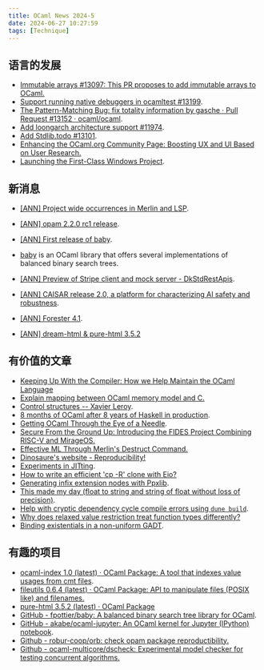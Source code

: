 ```yaml
---
title: OCaml News 2024-5
date: 2024-06-27 10:27:59
tags: [Technique]
---
```


## 语言的发展

- [Immutable arrays #13097: This PR proposes to add immutable arrays to OCaml.](https://link.zhihu.com/?target=https%3A//github.com/ocaml/ocaml/pull/13097)
- [Support running native debuggers in ocamltest #13199](https://link.zhihu.com/?target=https%3A//github.com/ocaml/ocaml/pull/13199).
- [The Pattern-Matching Bug: fix totality information by gasche · Pull Request #13152 · ocaml/ocaml](https://link.zhihu.com/?target=https%3A//github.com/ocaml/ocaml/pull/13152).
- [Add loongarch architecture support #11974](https://link.zhihu.com/?target=https%3A//github.com/ocaml/ocaml/pull/11974%23discussion_r1621832545).
- [Add Stdlib.todo #13101](https://link.zhihu.com/?target=https%3A//github.com/ocaml/ocaml/pull/13101).
- [Enhancing the OCaml.org Community Page: Boosting UX and UI Based on User Research.](https://link.zhihu.com/?target=https%3A//tarides.com/blog/2024-06-26-enhancing-the-ocaml-org-community-page-boosting-ux-and-ui-based-on-user-research/)
- [Launching the First-Class Windows Project](https://link.zhihu.com/?target=https%3A//tarides.com/blog/2024-05-22-launching-the-first-class-windows-project/).

## 新消息

- [[ANN] Project wide occurrences in Merlin and LSP](https://link.zhihu.com/?target=https%3A//discuss.ocaml.org/t/ann-project-wide-occurrences-in-merlin-and-lsp/14847).
- [[ANN] opam 2.2.0 rc1 release](https://link.zhihu.com/?target=https%3A//discuss.ocaml.org/t/ann-opam-2-2-0-rc1-release/14842).
- [[ANN] First release of baby](https://link.zhihu.com/?target=https%3A//discuss.ocaml.org/t/ann-first-release-of-baby/14840).

- [baby](https://link.zhihu.com/?target=https%3A//github.com/fpottier/baby) is an OCaml library that offers several implementations of balanced binary search trees.

- [[ANN] Preview of Stripe client and mock server - DkStdRestApis](https://link.zhihu.com/?target=https%3A//discuss.ocaml.org/t/ann-preview-of-stripe-client-and-mock-server-dkstdrestapis/14841).
- [[ANN] CAISAR release 2.0, a platform for characterizing AI safety and robustness](https://link.zhihu.com/?target=https%3A//discuss.ocaml.org/t/ann-caisar-release-2-0-a-platform-for-characterizing-ai-safety-and-robustness/14831).
- [[ANN] Forester 4.1](https://link.zhihu.com/?target=https%3A//discuss.ocaml.org/t/ann-forester-4-1/14800).
- [[ANN] dream-html & pure-html 3.5.2](https://link.zhihu.com/?target=https%3A//discuss.ocaml.org/t/ann-dream-html-pure-html-3-5-2/14808)

## 有价值的文章

- [Keeping Up With the Compiler: How we Help Maintain the OCaml Language](https://link.zhihu.com/?target=https%3A//tarides.com/blog/2024-06-19-keeping-up-with-the-compiler-how-we-help-maintain-the-ocaml-language/)
- [Explain mapping between OCaml memory model and C.](https://link.zhihu.com/?target=https%3A//github.com/ocaml/ocaml/pull/10995)
- [Control structures -- Xavier Leroy](https://link.zhihu.com/?target=https%3A//xavierleroy.org/CdF/2023-2024/index.html).
- [8 months of OCaml after 8 years of Haskell in production](https://link.zhihu.com/?target=https%3A//dev.to/chshersh/8-months-of-ocaml-after-8-years-of-haskell-in-production-h96).
- [Getting OCaml Through the Eye of a Needle](https://link.zhihu.com/?target=https%3A//hypirion.com/musings/getting-ocaml-through-the-eye-of-a-needle).
- [Secure From the Ground Up: Introducing the FIDES Project Combining RISC-V and MirageOS.](https://link.zhihu.com/?target=https%3A//tarides.com/blog/2024-06-05-secure-from-the-ground-up-introducing-the-fides-project-combining-risc-v-and-mirageos/)
- [Effective ML Through Merlin's Destruct Command.](https://link.zhihu.com/?target=https%3A//tarides.com/blog/2024-05-29-effective-ml-through-merlin-s-destruct-command/)
- [Dinosaure's website - Reproducibility!](https://link.zhihu.com/?target=https%3A//blog.osau.re/articles/reproducible.html)
- [Experiments in JITting](https://link.zhihu.com/?target=https%3A//discuss.ocaml.org/t/experiments-in-jitting/14853).
- [How to write an efficient 'cp -R' clone with Eio?](https://link.zhihu.com/?target=https%3A//discuss.ocaml.org/t/how-to-write-an-efficient-cp-r-clone-with-eio/14848)
- [Generating infix extension nodes with Ppxlib](https://link.zhihu.com/?target=https%3A//discuss.ocaml.org/t/generating-infix-extension-nodes-with-ppxlib/14833).
- [This made my day (float to string and string of float without loss of precision)](https://link.zhihu.com/?target=https%3A//discuss.ocaml.org/t/this-made-my-day-float-to-string-and-string-of-float-without-loss-of-precision/14825).
- [Help with cryptic dependency cycle compile errors using `dune build`](https://link.zhihu.com/?target=https%3A//discuss.ocaml.org/t/help-with-cryptic-dependency-cycle-compile-errors-using-dune-build/14864).
- [Why does relaxed value restriction treat function types differently?](https://link.zhihu.com/?target=https%3A//discuss.ocaml.org/t/why-does-relaxed-value-restriction-treat-function-types-differently/14802)
- [Binding existentials in a non-uniform GADT](https://link.zhihu.com/?target=https%3A//discuss.ocaml.org/t/binding-existentials-in-a-non-uniform-gadt/14809).

## 有趣的项目

- [ocaml-index 1.0 (latest) · OCaml Package: A tool that indexes value usages from cmt files](https://link.zhihu.com/?target=https%3A//ocaml.org/p/ocaml-index/latest).
- [fileutils 0.6.4 (latest) · OCaml Package: API to manipulate files (POSIX like) and filenames.](https://link.zhihu.com/?target=https%3A//ocaml.org/p/fileutils/latest)
- [pure-html 3.5.2 (latest) · OCaml Package](https://link.zhihu.com/?target=https%3A//ocaml.org/p/pure-html/latest)
- [GitHub - fpottier/baby: A balanced binary search tree library for OCaml](https://link.zhihu.com/?target=https%3A//github.com/fpottier/baby).
- [GitHub - akabe/ocaml-jupyter: An OCaml kernel for Jupyter (IPython) notebook](https://link.zhihu.com/?target=https%3A//github.com/akabe/ocaml-jupyter).
- [Github - robur-coop/orb: check opam package reproductibility.](https://link.zhihu.com/?target=https%3A//github.com/robur-coop/orb)
- [Github - ocaml-multicore/dscheck: Experimental model checker for testing concurrent algorithms.](https://link.zhihu.com/?target=https%3A//github.com/ocaml-multicore/dscheck%23motivation)